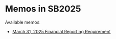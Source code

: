 # Memos in SB2025

Available memos:

- [March 31, 2025 Financial Reporting Requirement](./SB01_EN.pdf)
